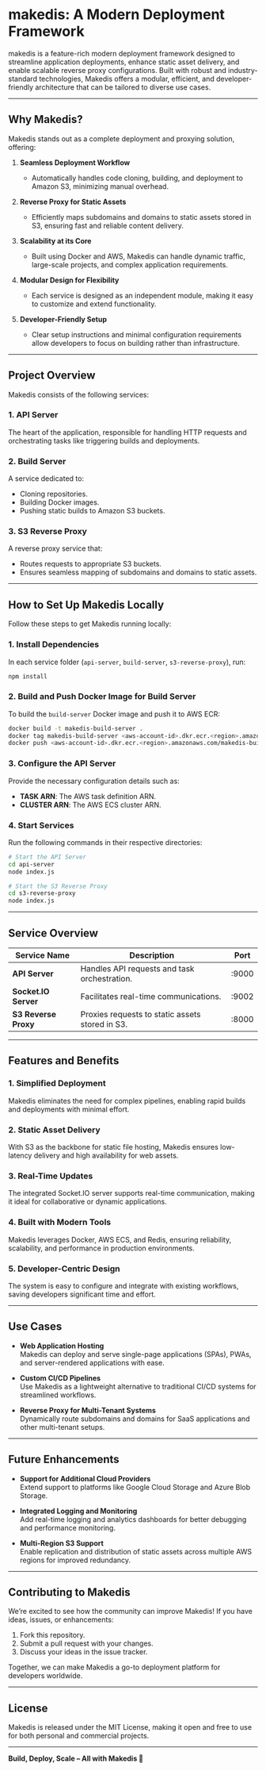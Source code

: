 # makedis: A Modern Deployment Framework

makedis is a feature-rich modern deployment framework designed to streamline application deployments, enhance static asset delivery, and enable scalable reverse proxy configurations. Built with robust and industry-standard technologies, Makedis offers a modular, efficient, and developer-friendly architecture that can be tailored to diverse use cases.

---

## **Why Makedis?**

Makedis stands out as a complete deployment and proxying solution, offering:  

1. **Seamless Deployment Workflow**  
   - Automatically handles code cloning, building, and deployment to Amazon S3, minimizing manual overhead.  

2. **Reverse Proxy for Static Assets**  
   - Efficiently maps subdomains and domains to static assets stored in S3, ensuring fast and reliable content delivery.  

3. **Scalability at its Core**  
   - Built using Docker and AWS, Makedis can handle dynamic traffic, large-scale projects, and complex application requirements.  

4. **Modular Design for Flexibility**  
   - Each service is designed as an independent module, making it easy to customize and extend functionality.  

5. **Developer-Friendly Setup**  
   - Clear setup instructions and minimal configuration requirements allow developers to focus on building rather than infrastructure.

---

## **Project Overview**

Makedis consists of the following services:  

### **1. API Server**  
The heart of the application, responsible for handling HTTP requests and orchestrating tasks like triggering builds and deployments.  

### **2. Build Server**  
A service dedicated to:  
- Cloning repositories.  
- Building Docker images.  
- Pushing static builds to Amazon S3 buckets.  

### **3. S3 Reverse Proxy**  
A reverse proxy service that:  
- Routes requests to appropriate S3 buckets.  
- Ensures seamless mapping of subdomains and domains to static assets.

---

## **How to Set Up Makedis Locally**

Follow these steps to get Makedis running locally:

### **1. Install Dependencies**  
In each service folder (`api-server`, `build-server`, `s3-reverse-proxy`), run:  
```bash
npm install
```

### **2. Build and Push Docker Image for Build Server**  
To build the `build-server` Docker image and push it to AWS ECR:  
```bash
docker build -t makedis-build-server .
docker tag makedis-build-server <aws-account-id>.dkr.ecr.<region>.amazonaws.com/makedis-build-server
docker push <aws-account-id>.dkr.ecr.<region>.amazonaws.com/makedis-build-server
```

### **3. Configure the API Server**  
Provide the necessary configuration details such as:  
- **TASK ARN**: The AWS task definition ARN.  
- **CLUSTER ARN**: The AWS ECS cluster ARN.  

### **4. Start Services**  
Run the following commands in their respective directories:  
```bash
# Start the API Server
cd api-server
node index.js

# Start the S3 Reverse Proxy
cd s3-reverse-proxy
node index.js
```

---

## **Service Overview**

| Service Name          | Description                                           | Port  |  
|-----------------------|-------------------------------------------------------|-------|  
| **API Server**        | Handles API requests and task orchestration.          | :9000 |  
| **Socket.IO Server**  | Facilitates real-time communications.                 | :9002 |  
| **S3 Reverse Proxy**  | Proxies requests to static assets stored in S3.       | :8000 |  

---

## **Features and Benefits**

### **1. Simplified Deployment**  
Makedis eliminates the need for complex pipelines, enabling rapid builds and deployments with minimal effort.  

### **2. Static Asset Delivery**  
With S3 as the backbone for static file hosting, Makedis ensures low-latency delivery and high availability for web assets.  

### **3. Real-Time Updates**  
The integrated Socket.IO server supports real-time communication, making it ideal for collaborative or dynamic applications.  

### **4. Built with Modern Tools**  
Makedis leverages Docker, AWS ECS, and Redis, ensuring reliability, scalability, and performance in production environments.  

### **5. Developer-Centric Design**  
The system is easy to configure and integrate with existing workflows, saving developers significant time and effort.  

---

## **Use Cases**

- **Web Application Hosting**  
  Makedis can deploy and serve single-page applications (SPAs), PWAs, and server-rendered applications with ease.  

- **Custom CI/CD Pipelines**  
  Use Makedis as a lightweight alternative to traditional CI/CD systems for streamlined workflows.  

- **Reverse Proxy for Multi-Tenant Systems**  
  Dynamically route subdomains and domains for SaaS applications and other multi-tenant setups.  

---

## **Future Enhancements**

- **Support for Additional Cloud Providers**  
  Extend support to platforms like Google Cloud Storage and Azure Blob Storage.  

- **Integrated Logging and Monitoring**  
  Add real-time logging and analytics dashboards for better debugging and performance monitoring.  

- **Multi-Region S3 Support**  
  Enable replication and distribution of static assets across multiple AWS regions for improved redundancy.  

---

## **Contributing to Makedis**

We’re excited to see how the community can improve Makedis! If you have ideas, issues, or enhancements:  

1. Fork this repository.  
2. Submit a pull request with your changes.  
3. Discuss your ideas in the issue tracker.  

Together, we can make Makedis a go-to deployment platform for developers worldwide.  

---

## **License**

Makedis is released under the MIT License, making it open and free to use for both personal and commercial projects.  

---

**Build, Deploy, Scale – All with Makedis 🚀**  